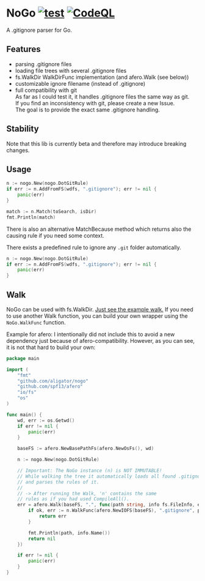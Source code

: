 # NoGo [![test](https://github.com/aligator/nogo/actions/workflows/test.yaml/badge.svg)](https://github.com/aligator/nogo/actions/workflows/test.yaml) [![CodeQL](https://github.com/aligator/nogo/actions/workflows/codeql-analysis.yml/badge.svg)](https://github.com/aligator/nogo/actions/workflows/codeql-analysis.yml)
A .gitignore parser for Go.

## Features
* parsing .gitignore files
* loading file trees with several .gitignore files
* fs.WalkDir WalkDirFunc implementation (and afero.Walk (see below))
* customizable ignore filename (instead of .gitignore)
* full compatibility with git  
As far as I could test it, it handles .gitignore files the same way as git.  
If you find an inconsistency with git, please create a new Issue.  
The goal is to provide the exact same .gitignore handling.

## Stability
Note that this lib is currently beta and therefore may introduce breaking changes.

## Usage
```go
n := nogo.New(nogo.DotGitRule)
if err := n.AddFromFS(wdfs, ".gitignore"); err != nil {
    panic(err)
}

match := n.Match(toSearch, isDir)
fmt.Println(match)
```

There is also an alternative MatchBecause method which returns also
the causing rule if you need some context.

There exists a predefined rule to ignore any `.git` folder automatically.
```go
n := nogo.New(nogo.DotGitRule)
if err := n.AddFromFS(wdfs, ".gitignore"); err != nil {
    panic(err)
}
```

## Walk
NoGo can be used with fs.WalkDir. [Just see the example walk.](example/walk/main.go)
If you need to use another Walk function, you can build your own wrapper using 
the `NoGo.WalkFunc` function. 

Example for afero:
I intentionally did not include this to avoid a new dependency
just because of afero-compatibility. However, as you can see, it is not that 
hard to build your own:
```go
package main

import (
	"fmt"
	"github.com/aligator/nogo"
	"github.com/spf13/afero"
	"io/fs"
	"os"
)

func main() {
	wd, err := os.Getwd()
	if err != nil {
		panic(err)
	}

	baseFS := afero.NewBasePathFs(afero.NewOsFs(), wd)

	n := nogo.New(nogo.DotGitRule)

	// Important: The NoGo instance (n) is NOT IMMUTABLE!
	// While walking the tree it automatically loads all found .gitignore files
	// and parses the rules of it.
	//
	// -> After running the Walk, 'n' contains the same 
	// rules as if you had used CompileAll().
	err = afero.Walk(baseFS, ".", func(path string, info fs.FileInfo, err error) error {
		if ok, err := n.WalkFunc(afero.NewIOFS(baseFS), ".gitignore", path, info.IsDir(), err); !ok {
			return err
		}

		fmt.Println(path, info.Name())
		return nil
	})

	if err != nil {
		panic(err)
	}
}
```